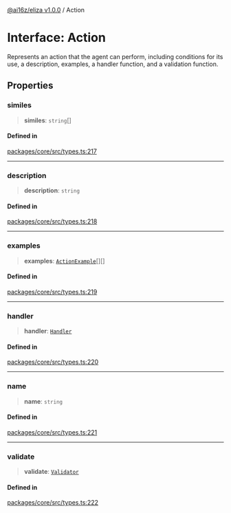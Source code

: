 [@ai16z/eliza v1.0.0](../index.md) / Action

# Interface: Action

Represents an action that the agent can perform, including conditions for its use, a description, examples, a handler function, and a validation function.

## Properties

### similes

> **similes**: `string`[]

#### Defined in

[packages/core/src/types.ts:217](https://github.com/ai16z/eliza/blob/main/packages/core/src/types.ts#L217)

***

### description

> **description**: `string`

#### Defined in

[packages/core/src/types.ts:218](https://github.com/ai16z/eliza/blob/main/packages/core/src/types.ts#L218)

***

### examples

> **examples**: [`ActionExample`](ActionExample.md)[][]

#### Defined in

[packages/core/src/types.ts:219](https://github.com/ai16z/eliza/blob/main/packages/core/src/types.ts#L219)

***

### handler

> **handler**: [`Handler`](../type-aliases/Handler.md)

#### Defined in

[packages/core/src/types.ts:220](https://github.com/ai16z/eliza/blob/main/packages/core/src/types.ts#L220)

***

### name

> **name**: `string`

#### Defined in

[packages/core/src/types.ts:221](https://github.com/ai16z/eliza/blob/main/packages/core/src/types.ts#L221)

***

### validate

> **validate**: [`Validator`](../type-aliases/Validator.md)

#### Defined in

[packages/core/src/types.ts:222](https://github.com/ai16z/eliza/blob/main/packages/core/src/types.ts#L222)
